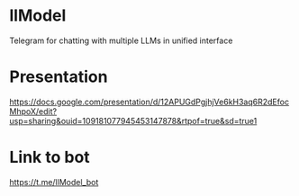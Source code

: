 # llModel
Telegram for chatting with multiple LLMs in unified interface

# Presentation 
https://docs.google.com/presentation/d/12APUGdPgjhjVe6kH3aq6R2dEfocMhpoX/edit?usp=sharing&ouid=109181077945453147878&rtpof=true&sd=true1

# Link to bot
https://t.me/llModel_bot
